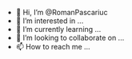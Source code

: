 - 👋 Hi, I’m @RomanPascariuc
- 👀 I’m interested in ...
- 🌱 I’m currently learning ...
- 💞️ I’m looking to collaborate on ...
- 📫 How to reach me ...

<!---
RomanPascariuc/RomanPascariuc is a ✨ special ✨ repository because its `README.md` (this file) appears on your GitHub profile.
You can click the Preview link to take a look at your changes.
--->
